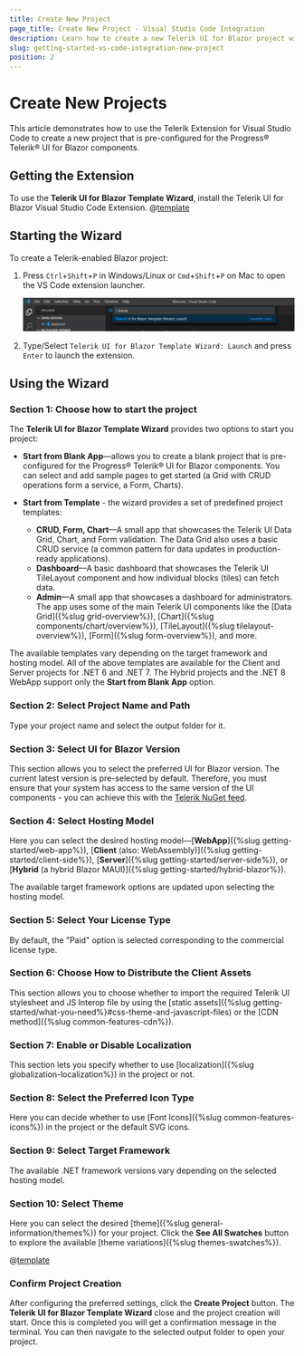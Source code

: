 ```yaml
---
title: Create New Project
page_title: Create New Project - Visual Studio Code Integration
description: Learn how to create a new Telerik UI for Blazor project with our Visual Studio Code Templates.
slug: getting-started-vs-code-integration-new-project
position: 2
---
```



# Create New Projects

This article demonstrates how to use the Telerik Extension for Visual Studio Code to create a new project that is pre-configured for the Progress&reg; Telerik&reg; UI for Blazor components.

## Getting the Extension

To use the **Telerik UI for Blazor Template Wizard**, install the Telerik UI for Blazor Visual Studio Code Extension. @[template](/_contentTemplates/common/general-info.md#vs-code-x-download)

## Starting the Wizard

To create a Telerik-enabled Blazor project:

1. Press `Ctrl`+`Shift`+`P` in Windows/Linux or `Cmd`+`Shift`+`P` on Mac to open the VS Code extension launcher.

    ![launch Telerik Blazor VS Code extension](images/launch-extension.png)

1. Type/Select `Telerik UI for Blazor Template Wizard: Launch` and press `Enter` to launch the extension.

## Using the Wizard

### Section 1: Choose how to start the project

The **Telerik UI for Blazor Template Wizard** provides two options to start you project:

* **Start from Blank App**&mdash;allows you to create a blank project that is pre-configured for the Progress® Telerik® UI for Blazor components. You can select and add sample pages to get started (a Grid with CRUD operations form a service, a Form, Charts).

* **Start from Template** - the wizard provides a set of predefined project templates:
    * **CRUD, Form, Chart**&mdash;A small app that showcases the Telerik UI Data Grid, Chart, and Form validation. The Data Grid also uses a basic CRUD service (a common pattern for data updates in production-ready applications).
    * **Dashboard**&mdash;A basic dashboard that showcases the Telerik UI TileLayout component and how individual blocks (tiles) can fetch data.
    * **Admin**&mdash;A small app that showcases a dashboard for administrators. The app uses some of the main Telerik UI components like the [Data Grid]({%slug grid-overview%}), [Chart]({%slug components/chart/overview%}), [TileLayout]({%slug tilelayout-overview%}), [Form]({%slug form-overview%}), and more.

The available templates vary depending on the target framework and hosting model. All of the above templates are available for the Client and Server projects for .NET 6 and .NET 7. The Hybrid projects and the .NET 8 WebApp support only the **Start from Blank App** option.

### Section 2: Select Project Name and Path

Type your project name and select the output folder for it.

### Section 3: Select UI for Blazor Version

This section allows you to select the preferred UI for Blazor version. The current latest version is pre-selected by default. Therefore, you must ensure that your system has access to the same version of the UI components - you can achieve this with the [Telerik NuGet feed](../../installation/nuget).

### Section 4: Select Hosting Model

Here you can select the desired hosting model&mdash;[**WebApp**]({%slug getting-started/web-app%}), [**Client** (also: WebAssembly)]({%slug getting-started/client-side%}), [**Server**]({%slug getting-started/server-side%}), or [**Hybrid** (a hybrid Blazor MAUI)]({%slug getting-started/hybrid-blazor%}).

The available target framework options are updated upon selecting the hosting model.

### Section 5: Select Your License Type

By default, the "Paid" option is selected corresponding to the commercial license type.

### Section 6: Choose How to Distribute the Client Assets

This section allows you to choose whether to import the required Telerik UI stylesheet and JS Interop file by using the [static assets]({%slug getting-started/what-you-need%}#css-theme-and-javascript-files) or the [CDN method]({%slug common-features-cdn%}).

### Section 7: Enable or Disable Localization

This section lets you specify whether to use [localization]({%slug globalization-localization%}) in the project or not.


### Section 8: Select the Preferred Icon Type

Here you can decide whether to use [Font Icons]({%slug common-features-icons%}) in the project or the default SVG icons.

### Section 9: Select Target Framework

The available .NET framework versions vary depending on the selected hosting model.

### Section 10: Select Theme

Here you can select the desired [theme]({%slug general-information/themes%}) for your project. Click the **See All Swatches** button to explore the available [theme variations]({%slug themes-swatches%}).

@[template](/_contentTemplates/common/general-info.md#vs-code-nuget-note)

### Confirm Project Creation

After configuring the preferred settings, click the **Create Project** button. The **Telerik UI for Blazor Template Wizard** close and the project creation will start. Once this is completed you will get a confirmation message in the terminal. You can then navigate to the selected output folder to open your project.